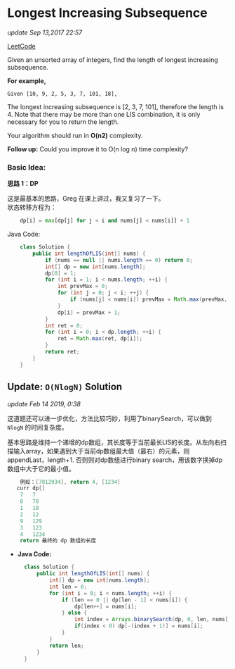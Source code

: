 # Longest Increasing Subsequence

_update Sep 13,2017 22:57_

[LeetCode](https://leetcode.com/problems/longest-increasing-subsequence/description/)

Given an unsorted array of integers, find the length of longest increasing subsequence.

**For example,**

```text
Given [10, 9, 2, 5, 3, 7, 101, 18],
```

The longest increasing subsequence is \[2, 3, 7, 101\], therefore the length is 4. Note that there may be more than one LIS combination, it is only necessary for you to return the length.

Your algorithm should run in **O\(n2\)** complexity.

**Follow up:** Could you improve it to O\(n log n\) time complexity?

### Basic Idea:

**思路 1：DP**

这是最基本的思路，Greg 在课上讲过，我又复习了一下。  
状态转移方程为：

```python
    dp[i] = max[dp[j] for j < i and nums[j] < nums[i]] + 1
```

Java Code:

```java
    class Solution {
        public int lengthOfLIS(int[] nums) {
            if (nums == null || nums.length == 0) return 0;
            int[] dp = new int[nums.length];
            dp[0] = 1;
            for (int i = 1; i < nums.length; ++i) {
                int prevMax = 0;
                for (int j = 0; j < i; ++j) {
                    if (nums[j] < nums[i]) prevMax = Math.max(prevMax, dp[j]);
                }
                dp[i] = prevMax + 1;
            }
            int ret = 0;
            for (int i = 0; i < dp.length; ++i) {
                ret = Math.max(ret, dp[i]);
            }
            return ret;
        }
    }
```

## Update: `O(NlogN)` Solution

_update Feb 14 2019, 0:38_

这道题还可以进一步优化，方法比较巧妙，利用了binarySearch，可以做到 `NlogN` 的时间复杂度。

基本思路是维持一个递增的dp数组，其长度等于当前最长LIS的长度。从左向右扫描输入array，如果遇到大于当前dp数组最大值（最右）的元素，则appendLast，length+1. 否则则对dp数组进行binary search，用该数字换掉dp数组中大于它的最小值。

```c
    例如：[7812934], return 4, [1234]
   curr dp[]
    7   7   
    8   78
    1   18
    2   12
    9   129
    3   123
    4   1234 
    return 最终的 dp 数组的长度
```

* **Java Code:**

  ```java
    class Solution {
        public int lengthOfLIS(int[] nums) {
            int[] dp = new int[nums.length];
            int len = 0;
            for (int i = 0; i < nums.length; ++i) {
                if (len == 0 || dp[len - 1] < nums[i]) {
                    dp[len++] = nums[i];
                } else {
                    int index = Arrays.binarySearch(dp, 0, len, nums[i]);
                    if(index < 0) dp[-(index + 1)] = nums[i];
                }
            }
            return len;
        }
    }
  ```

